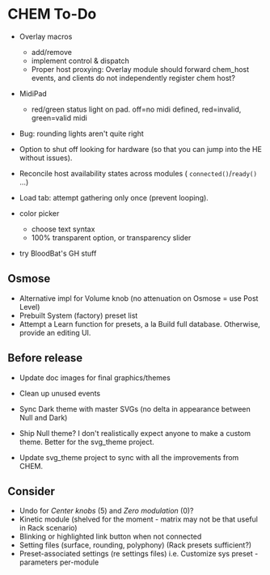 # CHEM To-Do

- Overlay macros
  - add/remove
  - implement control & dispatch
  - Proper host proxying: Overlay module should forward chem_host events, and clients do not independently register chem host?

- MidiPad
  - red/green status light on pad. off=no midi defined, red=invalid, green=valid midi
- Bug: rounding lights aren't quite right
- Option to shut off looking for hardware (so that you can jump into the HE without issues).
- Reconcile host availability states across modules ( `connected()`/`ready()` ...)
- Load tab: attempt gathering only once (prevent looping).
- color picker
  - choose text syntax
  - 100% transparent option, or transparency slider
- try BloodBat's GH stuff

## Osmose

- Alternative impl for Volume knob (no attenuation on Osmose = use Post Level)
- Prebuilt System (factory) preset list
- Attempt a Learn function for presets, a la Build full database.
  Otherwise, provide an editing UI.


## Before release

- Update doc images for final graphics/themes

- Clean up unused events

- Sync Dark theme with master SVGs (no delta in appearance between Null and Dark)

- Ship Null theme? I don't realistically expect anyone to make a custom theme.
  Better for the svg_theme project.

- Update svg_theme project to sync with all the improvements from CHEM.

## Consider

- Undo for _Center knobs_ (5) and _Zero modulation_ (0)?
- Kinetic module (shelved for the moment - matrix may not be that useful in Rack scenario)
- Blinking or highlighted link button when not connected
- Setting files (surface, rounding, polyphony) (Rack presets sufficient?)
- Preset-associated settings (re settings files) i.e. Customize sys preset - parameters per-module

